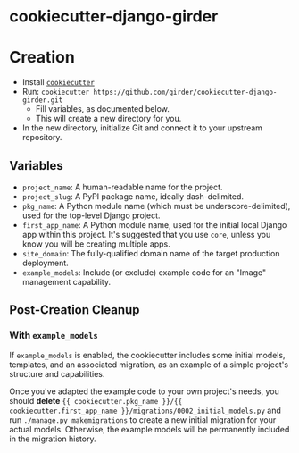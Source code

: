 # cookiecutter-django-girder

# Creation
* Install [`cookiecutter`](https://pypi.org/project/cookiecutter/)
* Run: `cookiecutter https://github.com/girder/cookiecutter-django-girder.git`
  * Fill variables, as documented below.
  * This will create a new directory for you.
* In the new directory, initialize Git and connect it to your upstream repository.

## Variables
* `project_name`: A human-readable name for the project.
* `project_slug`: A PyPI package name, ideally dash-delimited.
* `pkg_name`: A Python module name (which must be underscore-delimited), used for the top-level Django project.
* `first_app_name`: A Python module name, used for the initial local Django app within this project. It's suggested that you use `core`, unless you know you will be creating multiple apps.
* `site_domain`: The fully-qualified domain name of the target production deployment.
* `example_models`: Include (or exclude) example code for an "Image" management capability.

## Post-Creation Cleanup

### With `example_models`

If `example_models` is enabled, the cookiecutter includes some initial models, templates,
and an associated migration, as an example of a simple project's structure and capabilities.

Once you've adapted the example code to your own project's needs, you should **delete**
`{{ cookiecutter.pkg_name }}/{{ cookiecutter.first_app_name }}/migrations/0002_initial_models.py` 
and run `./manage.py makemigrations` to create a new initial migration for your actual models.
Otherwise, the example models will be permanently included in the migration history.
